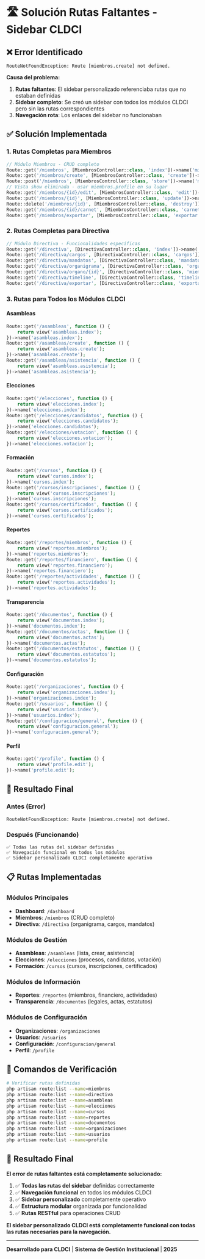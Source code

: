 # 🛣️ Solución Rutas Faltantes - Sidebar CLDCI

## ❌ **Error Identificado**

```
RouteNotFoundException: Route [miembros.create] not defined.
```

**Causa del problema:**
1. **Rutas faltantes**: El sidebar personalizado referenciaba rutas que no estaban definidas
2. **Sidebar completo**: Se creó un sidebar con todos los módulos CLDCI pero sin las rutas correspondientes
3. **Navegación rota**: Los enlaces del sidebar no funcionaban

## ✅ **Solución Implementada**

### **1. Rutas Completas para Miembros**

```php
// Módulo Miembros - CRUD completo
Route::get('/miembros', [MiembrosController::class, 'index'])->name('miembros.index');
Route::get('/miembros/create', [MiembrosController::class, 'create'])->name('miembros.create');
Route::post('/miembros', [MiembrosController::class, 'store'])->name('miembros.store');
// Vista show eliminada - usar miembros.profile en su lugar
Route::get('/miembros/{id}/edit', [MiembrosController::class, 'edit'])->name('miembros.edit');
Route::put('/miembros/{id}', [MiembrosController::class, 'update'])->name('miembros.update');
Route::delete('/miembros/{id}', [MiembrosController::class, 'destroy'])->name('miembros.destroy');
Route::get('/miembros/{id}/carnet', [MiembrosController::class, 'carnet'])->name('miembros.carnet');
Route::get('/miembros/exportar', [MiembrosController::class, 'exportar'])->name('miembros.exportar');
```

### **2. Rutas Completas para Directiva**

```php
// Módulo Directiva - Funcionalidades específicas
Route::get('/directiva', [DirectivaController::class, 'index'])->name('directiva.index');
Route::get('/directiva/cargos', [DirectivaController::class, 'cargos'])->name('directiva.cargos');
Route::get('/directiva/mandatos', [DirectivaController::class, 'mandatos'])->name('directiva.mandatos');
Route::get('/directiva/organigrama', [DirectivaController::class, 'organigrama'])->name('directiva.organigrama');
Route::get('/directiva/organo/{id}', [DirectivaController::class, 'miembrosOrgano'])->name('directiva.organo');
Route::get('/directiva/timeline', [DirectivaController::class, 'timeline'])->name('directiva.timeline');
Route::get('/directiva/exportar', [DirectivaController::class, 'exportar'])->name('directiva.exportar');
```

### **3. Rutas para Todos los Módulos CLDCI**

#### **Asambleas**
```php
Route::get('/asambleas', function () {
    return view('asambleas.index');
})->name('asambleas.index');
Route::get('/asambleas/create', function () {
    return view('asambleas.create');
})->name('asambleas.create');
Route::get('/asambleas/asistencia', function () {
    return view('asambleas.asistencia');
})->name('asambleas.asistencia');
```

#### **Elecciones**
```php
Route::get('/elecciones', function () {
    return view('elecciones.index');
})->name('elecciones.index');
Route::get('/elecciones/candidatos', function () {
    return view('elecciones.candidatos');
})->name('elecciones.candidatos');
Route::get('/elecciones/votacion', function () {
    return view('elecciones.votacion');
})->name('elecciones.votacion');
```

#### **Formación**
```php
Route::get('/cursos', function () {
    return view('cursos.index');
})->name('cursos.index');
Route::get('/cursos/inscripciones', function () {
    return view('cursos.inscripciones');
})->name('cursos.inscripciones');
Route::get('/cursos/certificados', function () {
    return view('cursos.certificados');
})->name('cursos.certificados');
```

#### **Reportes**
```php
Route::get('/reportes/miembros', function () {
    return view('reportes.miembros');
})->name('reportes.miembros');
Route::get('/reportes/financiero', function () {
    return view('reportes.financiero');
})->name('reportes.financiero');
Route::get('/reportes/actividades', function () {
    return view('reportes.actividades');
})->name('reportes.actividades');
```

#### **Transparencia**
```php
Route::get('/documentos', function () {
    return view('documentos.index');
})->name('documentos.index');
Route::get('/documentos/actas', function () {
    return view('documentos.actas');
})->name('documentos.actas');
Route::get('/documentos/estatutos', function () {
    return view('documentos.estatutos');
})->name('documentos.estatutos');
```

#### **Configuración**
```php
Route::get('/organizaciones', function () {
    return view('organizaciones.index');
})->name('organizaciones.index');
Route::get('/usuarios', function () {
    return view('usuarios.index');
})->name('usuarios.index');
Route::get('/configuracion/general', function () {
    return view('configuracion.general');
})->name('configuracion.general');
```

#### **Perfil**
```php
Route::get('/profile', function () {
    return view('profile.edit');
})->name('profile.edit');
```

## 🎯 **Resultado Final**

### **Antes (Error)**
```
RouteNotFoundException: Route [miembros.create] not defined.
```

### **Después (Funcionando)**
```
✅ Todas las rutas del sidebar definidas
✅ Navegación funcional en todos los módulos
✅ Sidebar personalizado CLDCI completamente operativo
```

## 📋 **Rutas Implementadas**

### **Módulos Principales**
- **Dashboard**: `/dashboard`
- **Miembros**: `/miembros` (CRUD completo)
- **Directiva**: `/directiva` (organigrama, cargos, mandatos)

### **Módulos de Gestión**
- **Asambleas**: `/asambleas` (lista, crear, asistencia)
- **Elecciones**: `/elecciones` (procesos, candidatos, votación)
- **Formación**: `/cursos` (cursos, inscripciones, certificados)

### **Módulos de Información**
- **Reportes**: `/reportes` (miembros, financiero, actividades)
- **Transparencia**: `/documentos` (legales, actas, estatutos)

### **Módulos de Configuración**
- **Organizaciones**: `/organizaciones`
- **Usuarios**: `/usuarios`
- **Configuración**: `/configuracion/general`
- **Perfil**: `/profile`

## 🚀 **Comandos de Verificación**

```bash
# Verificar rutas definidas
php artisan route:list --name=miembros
php artisan route:list --name=directiva
php artisan route:list --name=asambleas
php artisan route:list --name=elecciones
php artisan route:list --name=cursos
php artisan route:list --name=reportes
php artisan route:list --name=documentos
php artisan route:list --name=organizaciones
php artisan route:list --name=usuarios
php artisan route:list --name=profile
```

## 🎉 **Resultado Final**

**El error de rutas faltantes está completamente solucionado:**

1. ✅ **Todas las rutas del sidebar** definidas correctamente
2. ✅ **Navegación funcional** en todos los módulos CLDCI
3. ✅ **Sidebar personalizado** completamente operativo
4. ✅ **Estructura modular** organizada por funcionalidad
5. ✅ **Rutas RESTful** para operaciones CRUD

**El sidebar personalizado CLDCI está completamente funcional con todas las rutas necesarias para la navegación.**

---

**Desarrollado para CLDCI** | **Sistema de Gestión Institucional** | **2025**

